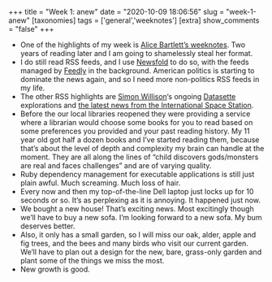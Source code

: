 +++
title = "Week 1: anew"
date = "2020-10-09 18:06:56"
slug = "week-1-anew"
[taxonomies]
tags = ['general','weeknotes']
[extra]
show_comments = "false"
+++

- One of the highlights of my week is [Alice Bartlett’s weeknotes](https://alicebartlett.co.uk/). Two years of reading later and I am going to shamelessly steal her format.
- I do still read RSS feeds, and I use [Newsfold](https://play.google.com/store/apps/details?id=it.mvilla.android.quote&hl=en_US) to do so, with the feeds managed by [Feedly](https://feedly.com/i/welcome) in the background. American politics is starting to dominate the news again, and so I need more non-politics RSS feeds in my life.
- The other RSS highlights are [Simon Willison](https://simonwillison.net/)‘s ongoing [Datasette](https://github.com/simonw/datasette) explorations and [the latest news from the International Space Station](https://blogs.nasa.gov/spacestation/).
- Before the our local libraries reopened they were providing a service where a librarian would choose some books for you to read based on some preferences you provided and your past reading history. My 11 year old got half a dozen books and I’ve started reading them, because that’s about the level of depth and complexity my brain can handle at the moment. They are all along the lines of “child discovers gods/monsters are real and faces challenges” and are of varying quality.
- Ruby dependency management for executable applications is still just plain awful. Much screaming. Much loss of hair.
- Every now and then my top-of-the-line Dell laptop just locks up for 10 seconds or so. It’s as perplexing as it is annoying. It happened just now.
- We bought a new house! That’s exciting news. Most excitingly though we’ll have to buy a new sofa. I’m looking forward to a new sofa. My bum deserves better.
- Also, it only has a small garden, so I will miss our oak, alder, apple and fig trees, and the bees and many birds who visit our current garden. We’ll have to plan out a design for the new, bare, grass-only garden and plant some of the things we miss the most.
- New growth is good.
